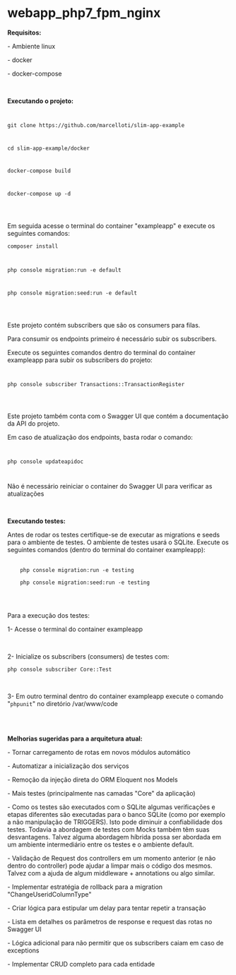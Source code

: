 # webapp_php7_fpm_nginx

<p><b>Requisitos:</b></p>
<p>- Ambiente linux</p>
<p>- docker</p>
<p>- docker-compose</p>
<br/>
<p><b>Executando o projeto:</b></p>
<code>
<p>git clone https://github.com/marcelloti/slim-app-example</p>
<p>cd slim-app-example/docker</p>
<p>docker-compose build</p>
<p>docker-compose up -d</p>
</code>
<br/>
<p>Em seguida acesse o terminal do container "exampleapp" e execute os seguintes comandos:
<code>
<p>composer install</p>
<p>php console migration:run -e default</p>
<p>php console migration:seed:run -e default</p>
</code>
<br/>
<p>Este projeto contém subscribers que são os consumers para filas.</p>
<p>Para consumir os endpoints primeiro é necessário subir os subscribers.</p>
<p>Execute os seguintes comandos dentro do terminal do container exampleapp para subir os subscribers do projeto:</p>
<code>
<p>php console subscriber Transactions::TransactionRegister</p>
</code>
<br/>
<p>Este projeto também conta com o Swagger UI que contém a documentação da API do projeto.</p>
<p>Em caso de atualização dos endpoints, basta rodar o comando:</p>
<code>
<p>php console updateapidoc</p>
</code>
<p>Não é necessário reiniciar o container do Swagger UI para verificar as atualizações</p>
<br/>
<p><b>Executando testes:</b></p>
<p>
    Antes de rodar os testes certifique-se de executar as migrations e seeds para o ambiente
    de testes. O ambiente de testes usará o SQLite. Execute os seguintes comandos (dentro do terminal do container exampleapp):<br/>
    <br/>
    <code>
    php console migration:run -e testing<br/>
    php console migration:seed:run -e testing
    </code>
</p>
<br/>
<p>Para a execução dos testes:</p>
<p>1- Acesse o terminal do container exampleapp</p>
<br>
<p>2- Inicialize os subscribers (consumers) de testes com: </p>
<p><code>php console subscriber Core::Test</code></p>
<br/>
<p>3- Em outro terminal dentro do container exampleapp execute o comando "<code>phpunit</code>" no diretório /var/www/code</p>
<br/>
<br/>
<p><b>Melhorias sugeridas para a arquitetura atual:</b></p>
<p>- Tornar carregamento de rotas em novos módulos automático</p>
<p>- Automatizar a inicialização dos serviços</p>
<p>- Remoção da injeção direta do ORM Eloquent nos Models</p>
<p>- Mais testes (principalmente nas camadas "Core" da aplicação)</p>
<p>- Como os testes são executados com o SQLite algumas verificações e etapas diferentes são executadas para o banco SQLite (como por exemplo a não manipulação de TRIGGERS). Isto pode
diminuir a confiabilidade dos testes. Todavia a abordagem de testes com Mocks também têm suas desvantagens. Talvez alguma abordagem híbrida possa ser abordada em um ambiente intermediário
entre os testes e o ambiente default.</p>
<p>- Validação de Request dos controllers em um momento anterior (e não dentro do controller) pode ajudar a limpar mais o código dos mesmos. Talvez com a ajuda de algum middleware + annotations ou algo similar.</p>
<p>- Implementar estratégia de rollback para a migration "ChangeUseridColumnType"</p>
<p>- Criar lógica para estipular um delay para tentar repetir a transação</p>
<p>- Lista em detalhes os parâmetros de response e request das rotas no Swagger UI</p>
<p>- Lógica adicional para não permitir que os subscribers caiam em caso de exceptions</p>
<p>- Implementar CRUD completo para cada entidade</p>